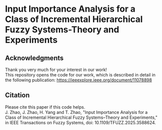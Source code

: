 # Input Importance Analysis for a Class of Incremental Hierarchical Fuzzy Systems-Theory and Experiments
## Acknowledgments
Thank you very much for your interest in our work!<br>
This repository opens the code for our work, which is described in detail in the following publication: https://ieeexplore.ieee.org/document/11078898
## Citation
Please cite this paper if this code helps.<br>
J. Zhao, J. Zhao, H. Yang and T. Zhao, "Input Importance Analysis for a Class of Incremental Hierarchical Fuzzy Systems–Theory and Experiments," in IEEE Transactions on Fuzzy Systems, doi: 10.1109/TFUZZ.2025.3588624.
